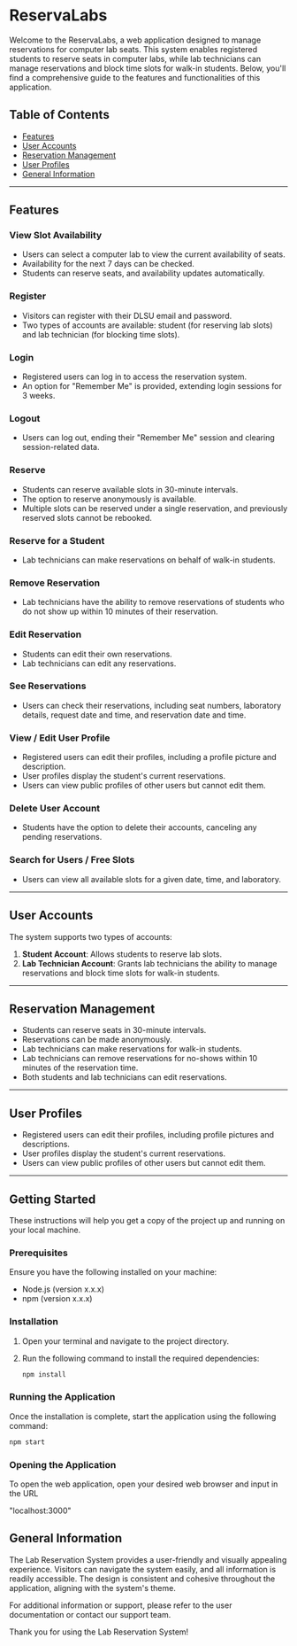 # ReservaLabs

Welcome to the ReservaLabs, a web application designed to manage reservations for computer lab seats. This system enables registered students to reserve seats in computer labs, while lab technicians can manage reservations and block time slots for walk-in students. Below, you'll find a comprehensive guide to the features and functionalities of this application.

## Table of Contents
- [Features](#features)
- [User Accounts](#user-accounts)
- [Reservation Management](#reservation-management)
- [User Profiles](#user-profiles)
- [General Information](#general-information)

---

## Features

### View Slot Availability
- Users can select a computer lab to view the current availability of seats.
- Availability for the next 7 days can be checked.
- Students can reserve seats, and availability updates automatically.

### Register
- Visitors can register with their DLSU email and password.
- Two types of accounts are available: student (for reserving lab slots) and lab technician (for blocking time slots).

### Login
- Registered users can log in to access the reservation system.
- An option for "Remember Me" is provided, extending login sessions for 3 weeks.

### Logout
- Users can log out, ending their "Remember Me" session and clearing session-related data.

### Reserve
- Students can reserve available slots in 30-minute intervals.
- The option to reserve anonymously is available.
- Multiple slots can be reserved under a single reservation, and previously reserved slots cannot be rebooked.

### Reserve for a Student
- Lab technicians can make reservations on behalf of walk-in students.

### Remove Reservation
- Lab technicians have the ability to remove reservations of students who do not show up within 10 minutes of their reservation.

### Edit Reservation
- Students can edit their own reservations.
- Lab technicians can edit any reservations.

### See Reservations
- Users can check their reservations, including seat numbers, laboratory details, request date and time, and reservation date and time.

### View / Edit User Profile
- Registered users can edit their profiles, including a profile picture and description.
- User profiles display the student's current reservations.
- Users can view public profiles of other users but cannot edit them.

### Delete User Account
- Students have the option to delete their accounts, canceling any pending reservations.

### Search for Users / Free Slots
- Users can view all available slots for a given date, time, and laboratory.

---

## User Accounts

The system supports two types of accounts:

1. **Student Account**: Allows students to reserve lab slots.
2. **Lab Technician Account**: Grants lab technicians the ability to manage reservations and block time slots for walk-in students.

---

## Reservation Management

- Students can reserve seats in 30-minute intervals.
- Reservations can be made anonymously.
- Lab technicians can make reservations for walk-in students.
- Lab technicians can remove reservations for no-shows within 10 minutes of the reservation time.
- Both students and lab technicians can edit reservations.

---

## User Profiles

- Registered users can edit their profiles, including profile pictures and descriptions.
- User profiles display the student's current reservations.
- Users can view public profiles of other users but cannot edit them.

---

## Getting Started

These instructions will help you get a copy of the project up and running on your local machine.

### Prerequisites

Ensure you have the following installed on your machine:

- Node.js (version x.x.x)
- npm (version x.x.x)

### Installation

1. Open your terminal and navigate to the project directory.

2. Run the following command to install the required dependencies:

    ```bash
    npm install
    ```

### Running the Application

Once the installation is complete, start the application using the following command:

```bash
npm start
```

### Opening the Application

To open the web application, open your desired web browser and input in the URL 

"localhost:3000"

## General Information

The Lab Reservation System provides a user-friendly and visually appealing experience. Visitors can navigate the system easily, and all information is readily accessible. The design is consistent and cohesive throughout the application, aligning with the system's theme.

For additional information or support, please refer to the user documentation or contact our support team.

Thank you for using the Lab Reservation System!
